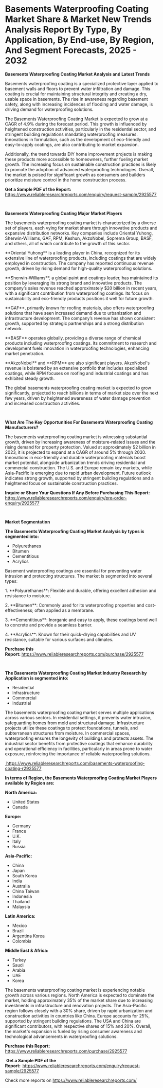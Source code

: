 <p><h1>Basements Waterproofing Coating Market Share & Market New Trends Analysis Report By Type, By Application, By End-use, By Region, And Segment Forecasts, 2025 - 2032</h1></p><p><strong>Basements Waterproofing Coating Market Analysis and Latest Trends</strong></p>
<p><p>Basements waterproofing coating is a specialized protective layer applied to basement walls and floors to prevent water infiltration and damage. This coating is crucial for maintaining structural integrity and creating a dry, usable space in basements. The rise in awareness regarding basement safety, along with increasing incidences of flooding and water damage, is driving demand for waterproofing solutions.</p><p>The Basements Waterproofing Coating Market is expected to grow at a CAGR of 4.9% during the forecast period. This growth is influenced by heightened construction activities, particularly in the residential sector, and stringent building regulations mandating waterproofing measures. Innovations in formulation, such as the development of eco-friendly and easy-to-apply coatings, are also contributing to market expansion. </p><p>Additionally, the trend towards DIY home improvement projects is making these products more accessible to homeowners, further fueling market growth. The increasing focus on sustainable construction practices is likely to promote the adoption of advanced waterproofing technologies. Overall, the market is poised for significant growth as consumers and builders prioritize moisture control in the home construction process.</p></p>
<p><strong>Get a Sample PDF of the Report:&nbsp;</strong> <a href="https://www.reliableresearchreports.com/enquiry/request-sample/2925577?utm_campaign=2219&utm_medium=2&utm_source=Github&utm_content=ia&utm_term=12032025&utm_id=basements-waterproofing-coating">https://www.reliableresearchreports.com/enquiry/request-sample/2925577</a></p>
<p>&nbsp;</p>
<p><strong>Basements Waterproofing Coating Major Market Players</strong></p>
<p><p>The basements waterproofing coating market is characterized by a diverse set of players, each vying for market share through innovative products and expansive distribution networks. Key companies include Oriental Yuhong, Sherwin-Williams, GAF, RPM, Keshun, AkzoNobel, Soprema Group, BASF, and others, all of which contribute to the growth of this sector.</p><p>**Oriental Yuhong** is a leading player in China, recognized for its extensive line of waterproofing products, including coatings that are widely employed in construction. The company has reported continuous revenue growth, driven by rising demand for high-quality waterproofing solutions.</p><p>**Sherwin-Williams**, a global paint and coatings leader, has maintained its position by leveraging its strong brand and innovative products. The company’s sales revenue reached approximately $20 billion in recent years, with a significant contribution from waterproofing coatings. Its focus on sustainability and eco-friendly products positions it well for future growth.</p><p>**GAF**, primarily known for roofing materials, also offers waterproofing solutions that have seen increased demand due to urbanization and infrastructure development. The company’s revenue has shown consistent growth, supported by strategic partnerships and a strong distribution network.</p><p>**BASF** operates globally, providing a diverse range of chemical products including waterproofing coatings. Its commitment to research and development fuels innovation in waterproofing technologies, enhancing market penetration.</p><p>**AkzoNobel** and **RPM** are also significant players. AkzoNobel's revenue is bolstered by an extensive portfolio that includes specialized coatings, while RPM focuses on roofing and industrial coatings and has exhibited steady growth.</p><p>The global basements waterproofing coating market is expected to grow significantly, projected to reach billions in terms of market size over the next few years, driven by heightened awareness of water damage prevention and increased construction activities.</p></p>
<p>&nbsp;</p>
<p><strong>What Are The Key Opportunities For Basements Waterproofing Coating Manufacturers?</strong></p>
<p><p>The basements waterproofing coating market is witnessing substantial growth, driven by increasing awareness of moisture-related issues and the rising demand for property protection. Valued at approximately $2 billion in 2023, it is projected to expand at a CAGR of around 5% through 2030. Innovations in eco-friendly and durable waterproofing materials boost market potential, alongside urbanization trends driving residential and commercial construction. The U.S. and Europe remain key markets, while Asia-Pacific is emerging due to rapid urban development. Future outlook indicates strong growth, supported by stringent building regulations and a heightened focus on sustainable construction practices.</p></p>
<p><strong>Inquire or Share Your Questions If Any Before Purchasing This Report:</strong> <a href="https://www.reliableresearchreports.com/enquiry/pre-order-enquiry/2925577?utm_campaign=2219&utm_medium=2&utm_source=Github&utm_content=ia&utm_term=12032025&utm_id=basements-waterproofing-coating">https://www.reliableresearchreports.com/enquiry/pre-order-enquiry/2925577</a></p>
<p>&nbsp;</p>
<p><strong>Market Segmentation</strong></p>
<p><strong>The Basements Waterproofing Coating Market Analysis by types is segmented into:</strong></p>
<p><ul><li>Polyurethanes</li><li>Bitumen</li><li>Cementitious</li><li>Acrylics</li></ul></p>
<p><p>Basement waterproofing coatings are essential for preventing water intrusion and protecting structures. The market is segmented into several types:</p><p>1. **Polyurethanes**: Flexible and durable, offering excellent adhesion and resistance to moisture.</p><p>2. **Bitumen**: Commonly used for its waterproofing properties and cost-effectiveness; often applied as a membrane.</p><p>3. **Cementitious**: Inorganic and easy to apply, these coatings bond well to concrete and provide a seamless barrier.</p><p>4. **Acrylics**: Known for their quick-drying capabilities and UV resistance, suitable for various surfaces and climates.</p></p>
<p><strong>Purchase this Report:&nbsp;</strong><a href="https://www.reliableresearchreports.com/purchase/2925577?utm_campaign=2219&utm_medium=2&utm_source=Github&utm_content=ia&utm_term=12032025&utm_id=basements-waterproofing-coating">https://www.reliableresearchreports.com/purchase/2925577</a></p>
<p>&nbsp;</p>
<p><strong>The Basements Waterproofing Coating Market Industry Research by Application is segmented into:</strong></p>
<p><ul><li>Residential</li><li>Infrastructure</li><li>Commercial</li><li>Industrial</li></ul></p>
<p><p>The basements waterproofing coating market serves multiple applications across various sectors. In residential settings, it prevents water intrusion, safeguarding homes from mold and structural damage. Infrastructure projects utilize these coatings to protect foundations, tunnels, and subterranean structures from moisture. In commercial spaces, waterproofing ensures the longevity of buildings and protects assets. The industrial sector benefits from protective coatings that enhance durability and operational efficiency in facilities, particularly in areas prone to water exposure, reinforcing the importance of reliable waterproofing solutions.</p></p>
<p><a href="https://www.reliableresearchreports.com/basements-waterproofing-coating-r2925577?utm_campaign=2219&utm_medium=2&utm_source=Github&utm_content=ia&utm_term=12032025&utm_id=basements-waterproofing-coating">&nbsp;https://www.reliableresearchreports.com/basements-waterproofing-coating-r2925577</a></p>
<p><strong>In terms of Region, the Basements Waterproofing Coating Market Players available by Region are:</strong></p>
<p>
    <p> <strong> North America: </strong>
        <ul>
            <li>United States</li>
            <li>Canada</li>
        </ul>
        </p> 
    <p> <strong> Europe: </strong>
        <ul>
            <li>Germany</li>
            <li>France</li>
            <li>U.K.</li>
            <li>Italy</li>
            <li>Russia</li>
        </ul>
        </p> 
    <p> <strong> Asia-Pacific: </strong>
        <ul>
            <li>China</li>
            <li>Japan</li>
            <li>South Korea</li>
            <li>India</li>
            <li>Australia</li>
            <li>China Taiwan</li>
            <li>Indonesia</li>
            <li>Thailand</li>
            <li>Malaysia</li>
        </ul>
        </p> 
    <p> <strong> Latin America: </strong>
        <ul>
            <li>Mexico</li>
            <li>Brazil</li>
            <li>Argentina Korea</li>
            <li>Colombia</li>
        </ul>
        </p> 
    <p> <strong> Middle East & Africa: </strong>
        <ul>
            <li>Turkey</li>
            <li>Saudi</li>
            <li>Arabia</li>
            <li>UAE</li>
            <li>Korea</li>
        </ul>
    </p>
    </p>
<p><p>The basements waterproofing coating market is experiencing notable growth across various regions. North America is expected to dominate the market, holding approximately 35% of the market share due to increasing investments in infrastructure and renovation projects. The Asia-Pacific region follows closely with a 30% share, driven by rapid urbanization and construction activities in countries like China. Europe accounts for 25%, supported by stringent building regulations. The USA and China are significant contributors, with respective shares of 15% and 20%. Overall, the market's expansion is fueled by rising consumer awareness and technological advancements in waterproofing solutions.</p></p>
<p><strong>Purchase this Report: </strong><a href="https://www.reliableresearchreports.com/purchase/2925577?utm_campaign=2219&utm_medium=2&utm_source=Github&utm_content=ia&utm_term=12032025&utm_id=basements-waterproofing-coating">https://www.reliableresearchreports.com/purchase/2925577</a></p>
<p>&nbsp;<strong>Get a Sample PDF of the Report:&nbsp;&nbsp;</strong><a href="https://www.reliableresearchreports.com/enquiry/request-sample/2925577?utm_campaign=2219&utm_medium=2&utm_source=Github&utm_content=ia&utm_term=12032025&utm_id=basements-waterproofing-coating">https://www.reliableresearchreports.com/enquiry/request-sample/2925577</a></p>
<p><strong></strong></p>
<p>Check more reports on <a href="https://www.reliableresearchreports.com/?utm_campaign=2219&utm_medium=2&utm_source=Github&utm_content=ia&utm_term=12032025&utm_id=basements-waterproofing-coating">https://www.reliableresearchreports.com/</a></p>